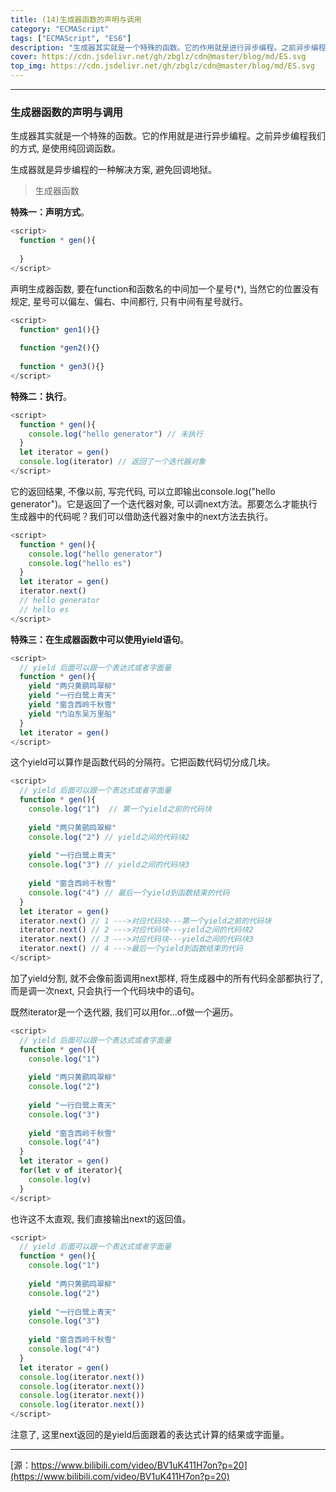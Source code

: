 ```yaml
---
title: (14)生成器函数的声明与调用
category: "ECMAScript"
tags: ["ECMAScript", "ES6"]
description: "生成器其实就是一个特殊的函数。它的作用就是进行异步编程。之前异步编程我们的方式, 是使用纯回调函数。"
cover: https://cdn.jsdelivr.net/gh/zbglz/cdn@master/blog/md/ES.svg
top_img: https://cdn.jsdelivr.net/gh/zbglz/cdn@master/blog/md/ES.svg
---
```


***

### 生成器函数的声明与调用

生成器其实就是一个特殊的函数。它的作用就是进行异步编程。之前异步编程我们的方式, 是使用纯回调函数。

生成器就是异步编程的一种解决方案, 避免回调地狱。

> 生成器函数

**特殊一：声明方式**。


```js es
<script>
  function * gen(){
    
  }
</script>
```


声明生成器函数, 要在function和函数名的中间加一个星号(*), 当然它的位置没有规定, 星号可以偏左、偏右、中间都行, 只有中间有星号就行。


```js es
<script>
  function* gen1(){}
  
  function *gen2(){}
  
  function * gen3(){}
</script>
```


**特殊二：执行**。


```js es
<script>
  function * gen(){
    console.log("hello generator") // 未执行
  }
  let iterator = gen()
  console.log(iterator) // 返回了一个迭代器对象
</script>
```


它的返回结果, 不像以前, 写完代码, 可以立即输出console.log("hello generator")。它是返回了一个迭代器对象, 可以调next方法。那要怎么才能执行生成器中的代码呢？我们可以借助迭代器对象中的next方法去执行。


```js es
<script>
  function * gen(){
    console.log("hello generator")
    console.log("hello es")
  }
  let iterator = gen()
  iterator.next() 
  // hello generator
  // hello es
</script>
```


**特殊三：在生成器函数中可以使用yield语句**。


```js es
<script>
  // yield 后面可以跟一个表达式或者字面量
  function * gen(){
    yield "两只黄鹂鸣翠柳"
    yield "一行白鹭上青天"
    yield "窗含西岭千秋雪"
    yield "门泊东吴万里船"
  }
  let iterator = gen()
</script>
```


这个yield可以算作是函数代码的分隔符。它把函数代码切分成几块。


```js es
<script>
  // yield 后面可以跟一个表达式或者字面量
  function * gen(){
    console.log("1")  // 第一个yield之前的代码块
    
    yield "两只黄鹂鸣翠柳"
    console.log("2") // yield之间的代码块2
    
    yield "一行白鹭上青天"
    console.log("3") // yield之间的代码块3
    
    yield "窗含西岭千秋雪"
    console.log("4") // 最后一个yield到函数结束的代码
  }
  let iterator = gen()
  iterator.next() // 1 --->对应代码块---第一个yield之前的代码块
  iterator.next() // 2 --->对应代码块---yield之间的代码块2
  iterator.next() // 3 --->对应代码块---yield之间的代码块3
  iterator.next() // 4 --->最后一个yield到函数结束的代码
</script>
```


加了yield分割, 就不会像前面调用next那样, 将生成器中的所有代码全部都执行了, 而是调一次next, 只会执行一个代码块中的语句。

既然iterator是一个迭代器, 我们可以用for...of做一个遍历。


```js es
<script>
  // yield 后面可以跟一个表达式或者字面量
  function * gen(){
    console.log("1")  
    
    yield "两只黄鹂鸣翠柳"
    console.log("2") 
    
    yield "一行白鹭上青天"
    console.log("3") 
    
    yield "窗含西岭千秋雪"
    console.log("4") 
  }
  let iterator = gen()
  for(let v of iterator){
    console.log(v)
  }
</script>
```


也许这不太直观, 我们直接输出next的返回值。


```js es
<script>
  // yield 后面可以跟一个表达式或者字面量
  function * gen(){
    console.log("1")  
    
    yield "两只黄鹂鸣翠柳"
    console.log("2") 
    
    yield "一行白鹭上青天"
    console.log("3") 
    
    yield "窗含西岭千秋雪"
    console.log("4") 
  }
  let iterator = gen()
  console.log(iterator.next())
  console.log(iterator.next())
  console.log(iterator.next())
  console.log(iterator.next())
</script>
```


注意了, 这里next返回的是yield后面跟着的表达式计算的结果或字面量。

***

[源：https://www.bilibili.com/video/BV1uK411H7on?p=20](https://www.bilibili.com/video/BV1uK411H7on?p=20)